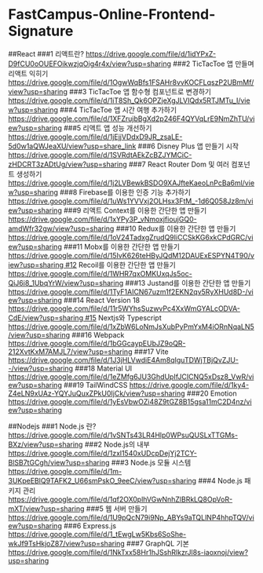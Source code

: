 # FastCampus-Online-Frontend-Signature

##React 
###1 리액트란?
https://drive.google.com/file/d/1idYPxZ-D9fCU0oOUEFOikwzjqOig4r4x/view?usp=sharing
###2 TicTacToe 앱 만들며 리액트 익히기
https://drive.google.com/file/d/1OgwWqBfs1FSAHr8vvKOCFLqszP2UBmMf/view?usp=sharing
###3 TicTacToe 앱 함수형 컴포넌트로 변경하기
https://drive.google.com/file/d/1iT8Sh_Qk6OPZjeXgJLVIQdx5RTJMTu_I/view?usp=sharing
###4 TicTacToe 앱 시간 여행 추가하기
https://drive.google.com/file/d/1XFZrujbBgXd2p246F4QYVqLrE9NmZhTU/view?usp=sharing
###5 리액트 앱 성능 개선하기  https://drive.google.com/file/d/1jEjjVDdxD9JR_zsaLE-5d0w1aQWJeaXU/view?usp=share_link
###6 Disney Plus 앱 만들기 시작
https://drive.google.com/file/d/1SVRdtAEkZcBZJYMCiC-zHDCRT3zADtUg/view?usp=sharing
###7 React Router Dom 및 여러 컴포넌트 생성하기
https://drive.google.com/file/d/1j2LVBewkBSDO9XAJfteKaeoLnPcBa6ml/view?usp=sharing
###8 Firebase를 이용한 인증 기능 추가하기
https://drive.google.com/file/d/1uWs1YVVxj2OLHsx3FtM_-1d6Q058Jz8m/view?usp=sharing
###9 리액트 Context를 이용한 간단한 앱 만들기
https://drive.google.com/file/d/1xYPy3P_vNmoxjfioujGQ0-amdWfr32gw/view?usp=sharing
###10 Redux를 이용한 간단한 앱 만들기
https://drive.google.com/file/d/1oV24TadxgZrudQ9IiCCSkKG6xkCPdGRC/view?usp=sharing
###11 Mobx를 이용한 간단한 앱 만들기
https://drive.google.com/file/d/15IvK626teHByJQdM12DAUExESPYN4T90/view?usp=sharing #12 Recoil를 이용한 간단한 앱 만들기
https://drive.google.com/file/d/1WHR7qxOMKUxqJs5oc-QiJ6i8_1UbqYrW/view?usp=sharing
###13 Justand를 이용한 간단한 앱 만들기
https://drive.google.com/file/d/1TyF1AICN67uzm1f2EKN2qv5RyXHUd8D-/view?usp=sharing
###14 React Version 18
https://drive.google.com/file/d/11r5WYhsSuzwvPc4XxWmGYALcODVA-CdE/view?usp=sharing #15 Nextjs와 Typescript
https://drive.google.com/file/d/1xZbW6LoNmJsXubPyPmYxM4iORnNqaLN5/view?usp=sharing
###16 Webpack
https://drive.google.com/file/d/1bGGcaypEUbJZ9oQR-212XvtKxM7AMJL7/view?usp=sharing
###17 Vite https://drive.google.com/file/d/1J3jHLVwdiE4Am8qIguTDWjTBjQvZJU--/view?usp=sharing
###18 Material UI
https://drive.google.com/file/d/1eZMfg6JU3GhdUpIfJCICNQ5xDsz8_VwR/view?usp=sharing
###19 TailWindCSS
https://drive.google.com/file/d/1ky4-Z4eLN9xUAz-YQYJuQuxZPkU0IjCk/view?usp=sharing
###20 Emotion https://drive.google.com/file/d/1yEsVbwOZi48Z9tGZ8B15gsa11mC2D4nz/view?usp=sharing

##Nodejs
###1 Node.js 란?
https://drive.google.com/file/d/1vSNTs43LR4Hlp0WPsuQUSLxTTGMs-BXz/view?usp=sharing
###2 Node.js의 내부
https://drive.google.com/file/d/1zxl1540xUDcpDejYj2TCY-BlSB7tGCgh/view?usp=sharing
###3 Node.js 모듈 시스템
https://drive.google.com/file/d/1m-3UKpeEBlQ9TAFK2_U66smPskO_9eeC/view?usp=sharing
###4 Node.js 패키지 관리
https://drive.google.com/file/d/1qf2OX0plhVGwNnhZlBRkLQ8OpVoR-mXT/view?usp=sharing
###5 웹 서버 만들기
https://drive.google.com/file/d/1U9pQcN79i9Np_ABYs9aTQLlNP4hhpTQV/view?usp=sharing
###6 Express.js
https://drive.google.com/file/d/1_tEwgLw5Kbs6SoShe-wkJf9TsHkjoZ87/view?usp=sharing
###7 GraphQL 기본
https://drive.google.com/file/d/1NkTxx58Hr1hJSshRlkzrJl8s-iaoxnoj/view?usp=sharing
